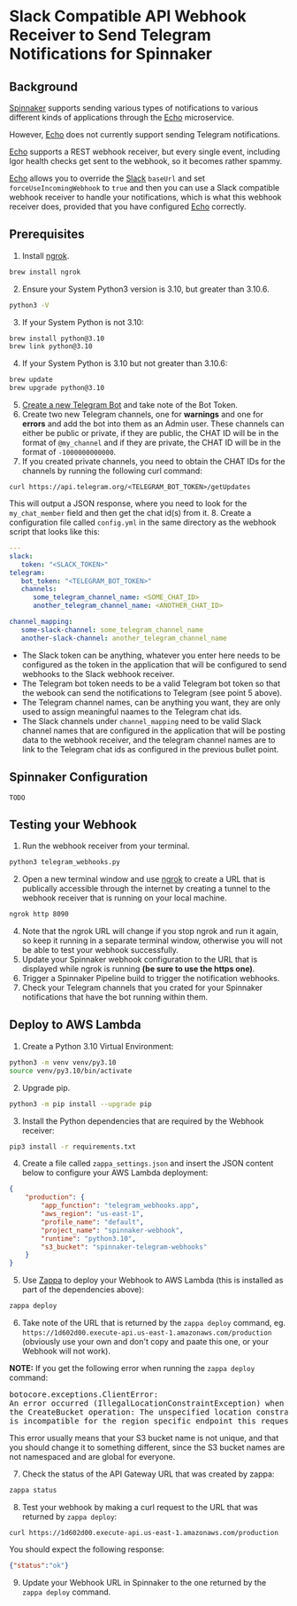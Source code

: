 # Slack Compatible API Webhook Receiver to Send Telegram Notifications for Spinnaker

## Background

[Spinnaker](https://spinnaker.io/) supports sending various types of notifications
to various different kinds of applications through the [Echo](
https://github.com/spinnaker/echo) microservice.

However,  [Echo](https://github.com/spinnaker/echo) does not currently support sending
Telegram notifications.

[Echo](https://github.com/spinnaker/echo) supports a REST webhook receiver, but every
single event, including Igor health checks get sent to the webhook, so it becomes
rather spammy.

[Echo](https://github.com/spinnaker/echo) allows you to override the [Slack](
https://docs.armory.io/armory-enterprise/installation/armory-operator/op-manifest-reference/notification/#slack-parameters)
`baseUrl` and set `forceUseIncomingWebhook` to `true` and then you can use a Slack
compatible webhook receiver to handle your notifications, which is what this webhook
receiver does, provided that you have configured [Echo](https://github.com/spinnaker/echo)
correctly.

## Prerequisites

1. Install [ngrok](https://ngrok.com/).
```bash
brew install ngrok
```
2. Ensure your System Python3 version is 3.10, but greater than 3.10.6.
```bash
python3 -V
```
3. If your System Python is not 3.10:
```bash
brew install python@3.10
brew link python@3.10
```
4. If your System Python is 3.10 but not greater than 3.10.6:
```bash
brew update
brew upgrade python@3.10
```
5. [Create a new Telegram Bot](https://core.telegram.org/bots#creating-a-new-bot)
and take note of the Bot Token.
6. Create two new Telegram channels, one for **warnings** and one for
**errors** and add the bot into them as an Admin user. These channels can
either be public or private, if they are public, the CHAT ID will be in the
format of `@my_channel` and if they are private, the CHAT ID will be in the
format of `-1000000000000`.
7. If you created private channels, you need to obtain the CHAT IDs for the
channels by running the following curl command:
```
curl https://api.telegram.org/<TELEGRAM_BOT_TOKEN>/getUpdates
```
This will output a JSON response, where you need to look for the `my_chat_member` field
and then get the chat id(s) from it.
8. Create a configuration file called `config.yml` in the same directory
as the webhook script that looks like this:
```yml
---
slack:
   token: "<SLACK_TOKEN>"
telegram:
   bot_token: "<TELEGRAM_BOT_TOKEN>"
   channels:
      some_telegram_channel_name: <SOME_CHAT_ID>
      another_telegram_channel_name: <ANOTHER_CHAT_ID>

channel_mapping:
   some-slack-channel: some_telegram_channel_name
   another-slack-channel: another_telegram_channel_name
```
* The Slack token can be anything, whatever you enter here needs to be configured
as the token in the application that will be configured to send webhooks to the Slack
webhook receiver.
* The Telegram bot token needs to be a valid Telegram bot token so that the webook
can send the notifications to Telegram (see point 5 above).
* The Telegram channel names, can be anything you want, they are only used to assign
meaningful naames to the Telegram chat ids.
* The Slack channels under `channel_mapping` need to be valid Slack channel names that
are configured in the application that will be posting data to the webhook receiver, and
the telegram channel names are to link to the Telegram chat ids as configured in the
previous bullet point.

## Spinnaker Configuration

```
TODO
```

## Testing your Webhook

1. Run the webhook receiver from your terminal.
```bash
python3 telegram_webhooks.py
```
2. Open a new terminal window and use [ngrok](https://ngrok.com/) to create
a URL that is publically accessible through the internet by creating a tunnel
to the webhook receiver that is running on your local machine.
```bash
ngrok http 8090
```
4. Note that the ngrok URL will change if you stop ngrok and run it again,
   so keep it running in a separate terminal window, otherwise you will not
   be able to test your webhook successfully.
5. Update your Spinnaker webhook configuration to the URL that is displayed
while ngrok is running **(be sure to use the https one)**.
6. Trigger a Spinnaker Pipeline build to trigger the notification webhooks.
7. Check your Telegram channels that you crated for your Spinnaker notifications
that have the bot running within them.

## Deploy to AWS Lambda

1. Create a Python 3.10 Virtual Environment:
```bash
python3 -m venv venv/py3.10
source venv/py3.10/bin/activate
```
2. Upgrade pip.
```bash
python3 -m pip install --upgrade pip
```
3. Install the Python dependencies that are required by the Webhook receiver:
```bash
pip3 install -r requirements.txt
```
4. Create a file called `zappa_settings.json` and insert the JSON content below
to configure your AWS Lambda deployment:
```json
{
    "production": {
        "app_function": "telegram_webhooks.app",
        "aws_region": "us-east-1",
        "profile_name": "default",
        "project_name": "spinnaker-webhook",
        "runtime": "python3.10",
        "s3_bucket": "spinnaker-telegram-webhooks"
    }
}
```
5. Use [Zappa](https://github.com/Zappa/Zappa) to deploy your Webhook
to AWS Lambda (this is installed as part of the dependencies above):
```bash
zappa deploy
```
6. Take note of the URL that is returned by the `zappa deploy` command,
eg. `https://1d602d00.execute-api.us-east-1.amazonaws.com/production`
   (obviously use your own and don't copy and paate this one, or your
Webhook will not work).

**NOTE:** If you get the following error when running the `zappa deploy` command:

<pre>
botocore.exceptions.ClientError:
An error occurred (IllegalLocationConstraintException) when calling
the CreateBucket operation: The unspecified location constraint
is incompatible for the region specific endpoint this request was sent to.
</pre>

This error usually means that your S3 bucket name is not unique, and that you
should change it to something different, since the S3 bucket names are not
namespaced and are global for everyone.

7. Check the status of the API Gateway URL that was created by zappa:
```bash
zappa status
```
8. Test your webhook by making a curl request to the URL that was returned
by `zappa deploy`:
```
curl https://1d602d00.execute-api.us-east-1.amazonaws.com/production
```
You should expect the following response:
```json
{"status":"ok"}
```
9. Update your Webhook URL in Spinnaker to the one returned by the
`zappa deploy` command.
